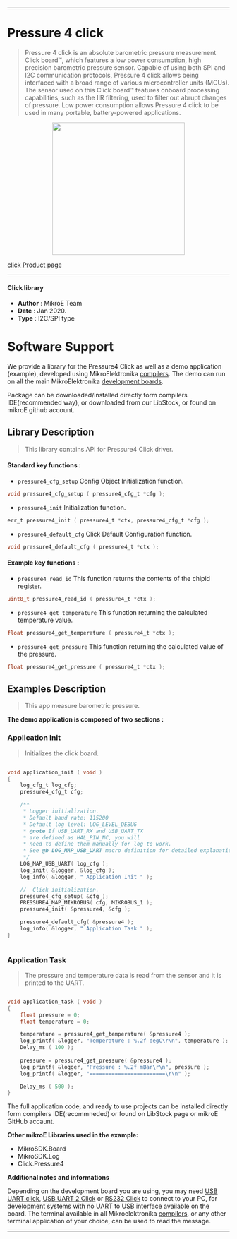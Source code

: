 
---
# Pressure 4 click

> Pressure 4 click is an absolute barometric pressure measurement Click board™, which features a low power consumption, high precision barometric pressure sensor. Capable of using both SPI and I2C communication protocols, Pressure 4 click allows being interfaced with a broad range of various microcontroller units (MCUs). The sensor used on this Click board™ features onboard processing capabilities, such as the IIR filtering, used to filter out abrupt changes of pressure. Low power consumption allows Pressure 4 click to be used in many portable, battery-powered applications.

<p align="center">
  <img src="https://download.mikroe.com/images/click_for_ide/pressure4_click.png" height=300px>
</p>

[click Product page](https://www.mikroe.com/pressure-4-click)

---

#### Click library 

- **Author**        : MikroE Team
- **Date**          : Jan 2020.
- **Type**          : I2C/SPI type


# Software Support

We provide a library for the Pressure4 Click 
as well as a demo application (example), developed using MikroElektronika 
[compilers](https://shop.mikroe.com/compilers). 
The demo can run on all the main MikroElektronika [development boards](https://shop.mikroe.com/development-boards).

Package can be downloaded/installed directly form compilers IDE(recommended way), or downloaded from our LibStock, or found on mikroE github account. 

## Library Description

> This library contains API for Pressure4 Click driver.

#### Standard key functions :

- `pressure4_cfg_setup` Config Object Initialization function.
```c
void pressure4_cfg_setup ( pressure4_cfg_t *cfg ); 
```

- `pressure4_init` Initialization function.
```c
err_t pressure4_init ( pressure4_t *ctx, pressure4_cfg_t *cfg );
```

- `pressure4_default_cfg` Click Default Configuration function.
```c
void pressure4_default_cfg ( pressure4_t *ctx );
```

#### Example key functions :

- `pressure4_read_id` This function returns the contents of the chipid register.
```c
uint8_t pressure4_read_id ( pressure4_t *ctx );
```

- `pressure4_get_temperature` This function returning the calculated temperature value.
```c
float pressure4_get_temperature ( pressure4_t *ctx );
```

- `pressure4_get_pressure` This function returning the calculated value of the pressure.
```c
float pressure4_get_pressure ( pressure4_t *ctx );
```

## Examples Description

> This app measure barometric pressure.

**The demo application is composed of two sections :**

### Application Init 

> Initializes the click board.

```c

void application_init ( void )
{
    log_cfg_t log_cfg;
    pressure4_cfg_t cfg;

    /** 
     * Logger initialization.
     * Default baud rate: 115200
     * Default log level: LOG_LEVEL_DEBUG
     * @note If USB_UART_RX and USB_UART_TX 
     * are defined as HAL_PIN_NC, you will 
     * need to define them manually for log to work. 
     * See @b LOG_MAP_USB_UART macro definition for detailed explanation.
     */
    LOG_MAP_USB_UART( log_cfg );
    log_init( &logger, &log_cfg );
    log_info( &logger, " Application Init " );

    //  Click initialization.
    pressure4_cfg_setup( &cfg );
    PRESSURE4_MAP_MIKROBUS( cfg, MIKROBUS_1 );
    pressure4_init( &pressure4, &cfg );

    pressure4_default_cfg( &pressure4 );
    log_info( &logger, " Application Task " );
}
  
```

### Application Task

> The pressure and temperature data is read from the sensor 
> and it is printed to the UART.

```c

void application_task ( void )
{
    float pressure = 0;
    float temperature = 0;

    temperature = pressure4_get_temperature( &pressure4 );
    log_printf( &logger, "Temperature : %.2f degC\r\n", temperature );
    Delay_ms ( 100 );
    
    pressure = pressure4_get_pressure( &pressure4 );
    log_printf( &logger, "Pressure : %.2f mBar\r\n", pressure );
    log_printf( &logger, "========================\r\n" );

    Delay_ms ( 500 );
} 

```

The full application code, and ready to use projects can be  installed directly form compilers IDE(recommneded) or found on LibStock page or mikroE GitHub accaunt.

**Other mikroE Libraries used in the example:** 

- MikroSDK.Board
- MikroSDK.Log
- Click.Pressure4

**Additional notes and informations**

Depending on the development board you are using, you may need 
[USB UART click](https://shop.mikroe.com/usb-uart-click), 
[USB UART 2 Click](https://shop.mikroe.com/usb-uart-2-click) or 
[RS232 Click](https://shop.mikroe.com/rs232-click) to connect to your PC, for 
development systems with no UART to USB interface available on the board. The 
terminal available in all Mikroelektronika 
[compilers](https://shop.mikroe.com/compilers), or any other terminal application 
of your choice, can be used to read the message.



---